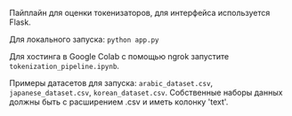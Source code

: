 Пайплайн для оценки токенизаторов, для интерфейса используется Flask.

Для локального запуска: `python app.py`

Для хостинга в Google Colab с помощью ngrok запустите `tokenization_pipeline.ipynb`.

Примеры датасетов для запуска: `arabic_dataset.csv`, `japanese_dataset.csv`, `korean_dataset.csv`. Собственные наборы данных должны быть с расширением .csv и иметь колонку 'text'.
